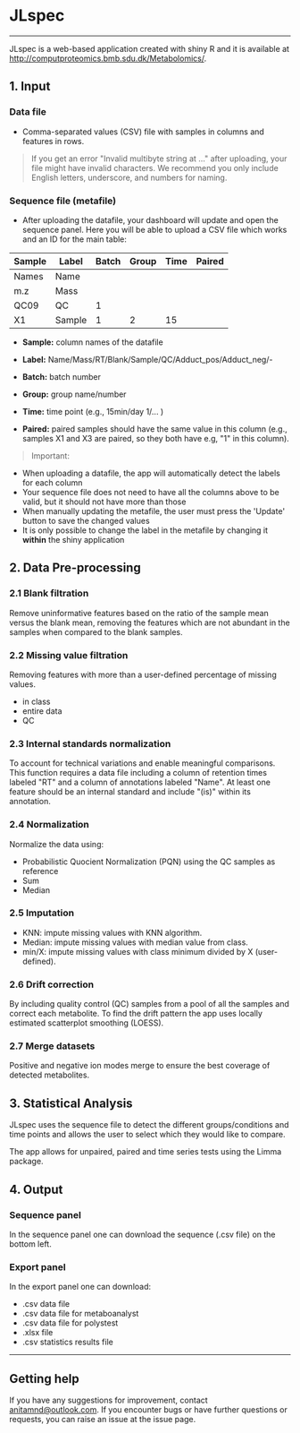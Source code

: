 # JLspec
---

JLspec is a web-based application created with shiny R and it is available at http://computproteomics.bmb.sdu.dk/Metabolomics/.


## 1. Input

### Data file
* Comma-separated values (CSV) file with samples in columns and features in rows.

> If you get an error "Invalid multibyte string at ..." after uploading, your file might have invalid characters. We recommend you only include English letters, underscore, and numbers for naming. 

### Sequence file (metafile)
* After uploading the datafile, your dashboard will update and open the sequence panel. Here you will be able to upload a CSV file which works and an ID for the main table: 

| Sample | Label  | Batch | Group | Time | Paired |
| ----   | ----   | ----  | ----  | ---- | ----   |
| Names  | Name   |       |       |      |        |
| m.z    | Mass   |       |       |      |        |
| QC09   | QC     | 1     |       |      |        |
| X1     | Sample | 1     | 2     | 15   |        |

* **Sample:** column names of the datafile

* **Label:** Name/Mass/RT/Blank/Sample/QC/Adduct_pos/Adduct_neg/-

* **Batch:** batch number

* **Group:** group name/number

* **Time:** time point (e.g., 15min/day 1/... )

* **Paired:** paired samples should have the same value in this column (e.g., samples X1 and X3 are paired, so they both have e.g, "1" in this column).

> Important:
* When uploading a datafile, the app will automatically detect the labels for each column
* Your sequence file does not need to have all the columns above to be valid, but it should not have more than those
* When manually updating the metafile, the user must press the 'Update' button to save the changed values
* It is only possible to change the label in the metafile by changing it **within** the shiny application

## 2. Data Pre-processing

### 2.1 Blank filtration
Remove uninformative features based on the ratio of the sample mean versus the blank mean, removing the features which are not abundant in the samples when compared to the blank samples.

### 2.2 Missing value filtration
Removing features with more than a user-defined percentage of missing values.

* in class
* entire data
* QC

### 2.3 Internal standards normalization
To account for technical variations and enable meaningful comparisons. This function requires a data file including a column of retention times labeled "RT" and a column of annotations labeled "Name". At least one feature should be an internal standard and include "(is)" within its annotation.

### 2.4 Normalization
Normalize the data using:

* Probabilistic Quocient Normalization (PQN) using the QC samples as reference
* Sum
* Median

### 2.5 Imputation

* KNN: impute missing values with KNN algorithm.
* Median: impute missing values with median value from class.
* min/X: impute missing values with class minimum divided by X (user-defined).

### 2.6 Drift correction
By including quality control (QC) samples from a pool of all the samples and correct each metabolite. To find the drift pattern the app uses locally estimated scatterplot smoothing (LOESS).

### 2.7 Merge datasets
Positive and negative ion modes merge to ensure the best coverage of detected metabolites.


## 3. Statistical Analysis
JLspec uses the sequence file to detect the different groups/conditions and time points and allows the user to select which they would like to compare.

The app allows for unpaired, paired and time series tests using the Limma package.

## 4. Output

### Sequence panel
In the sequence panel one can download the sequence (.csv file) on the bottom left.

### Export panel
In the export panel one can download:

* .csv data file
* .csv data file for metaboanalyst
* .csv data file for polystest
* .xlsx file
* .csv statistics results file

---

## Getting help
If you have any suggestions for improvement, contact anitamnd@outlook.com. If you encounter bugs or have further questions or requests, you can raise an issue at the issue page.
